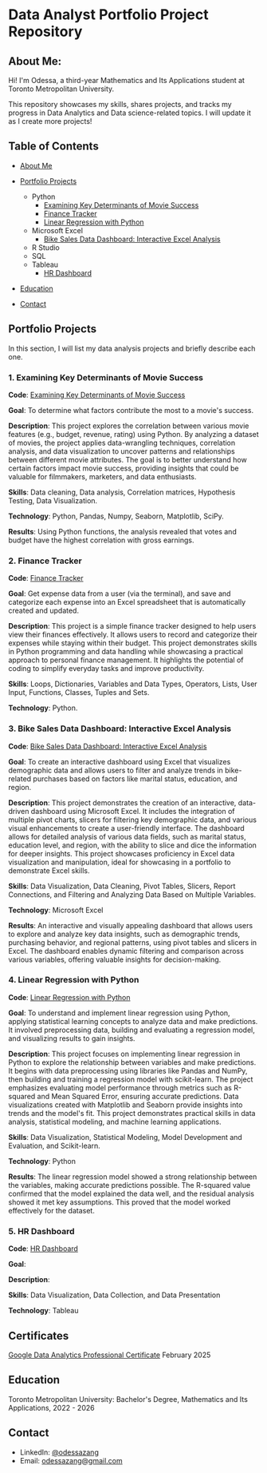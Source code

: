 # Data Analyst Portfolio Project Repository
## About Me:
Hi! I'm Odessa, a third-year Mathematics and Its Applications student at Toronto Metropolitan University.

This repository showcases my skills, shares projects, and tracks my progress in Data Analytics and Data science-related topics. I will update it as I create more projects!

## Table of Contents
- [About Me](https://github.com/OdessaZ/PortfolioProjects/tree/main?tab=readme-ov-file#about-me)

- [Portfolio Projects](https://github.com/OdessaZ/PortfolioProjects?tab=readme-ov-file#portfolio-projects)

  - Python
      - [Examining Key Determinants of Movie Success](https://github.com/OdessaZ/PortfolioProjects?tab=readme-ov-file#examining-key-determinants-of-movie-success)
      - [Finance Tracker](https://github.com/OdessaZ/PortfolioProjects/tree/main#2-finance-tracker)
      - [Linear Regression with Python](https://github.com/OdessaZ/PortfolioProjects#4-linear-regression-with-python)
  - Microsoft Excel
      - [Bike Sales Data Dashboard: Interactive Excel Analysis](https://github.com/OdessaZ/PortfolioProjects#3-bike-sales-data-dashboard-interactive-excel-analysis)
  - R Studio
  - SQL
  - Tableau
      - [HR Dashboard](https://github.com/OdessaZ/PortfolioProjects#5-hr-dashboard)

- [Education](https://github.com/OdessaZ/PortfolioProjects?tab=readme-ov-file#education)

- [Contact](https://github.com/OdessaZ/PortfolioProjects?tab=readme-ov-file#contact)

## Portfolio Projects
In this section, I will list my data analysis projects and briefly describe each one.

### 1. Examining Key Determinants of Movie Success
**Code**: [Examining Key Determinants of Movie Success](https://github.com/OdessaZ/PortfolioProjects/blob/main/Python%20Movie%20Correlation.ipynb)

**Goal**: To determine what factors contribute the most to a movie's success.

**Description**: This project explores the correlation between various movie features (e.g., budget, revenue, rating) using Python. By analyzing a dataset of movies, the project applies data-wrangling techniques, correlation analysis, and data visualization to uncover patterns and relationships between different movie attributes. The goal is to better understand how certain factors impact movie success, providing insights that could be valuable for filmmakers, marketers, and data enthusiasts.

**Skills**: Data cleaning, Data analysis, Correlation matrices, Hypothesis Testing, Data Visualization.

**Technology**: Python, Pandas, Numpy, Seaborn, Matplotlib, SciPy.

**Results**: Using Python functions, the analysis revealed that votes and budget have the highest correlation with gross earnings.

### 2. Finance Tracker
**Code**: [Finance Tracker](https://github.com/OdessaZ/PortfolioProjects/blob/main/Expense_tracker.py)

**Goal**: Get expense data from a user (via the terminal), and save and categorize each expense into an Excel spreadsheet that is automatically created and updated.

**Description**: This project is a simple finance tracker designed to help users view their finances effectively. It allows users to record and categorize their expenses while staying within their budget. This project demonstrates skills in Python programming and data handling while showcasing a practical approach to personal finance management. It highlights the potential of coding to simplify everyday tasks and improve productivity.

**Skills**: Loops, Dictionaries, Variables and Data Types, Operators, Lists, User Input, Functions, Classes, Tuples and Sets.

**Technology**: Python.

### 3. Bike Sales Data Dashboard: Interactive Excel Analysis
**Code**: [Bike Sales Data Dashboard: Interactive Excel Analysis](https://github.com/OdessaZ/PortfolioProjects/blob/main/Excel%20Project.xlsx)

**Goal**: To create an interactive dashboard using Excel that visualizes demographic data and allows users to filter and analyze trends in bike-related purchases based on factors like marital status, education, and region.

**Description**: This project demonstrates the creation of an interactive, data-driven dashboard using Microsoft Excel. It includes the integration of multiple pivot charts, slicers for filtering key demographic data, and various visual enhancements to create a user-friendly interface. The dashboard allows for detailed analysis of various data fields, such as marital status, education level, and region, with the ability to slice and dice the information for deeper insights. This project showcases proficiency in Excel data visualization and manipulation, ideal for showcasing in a portfolio to demonstrate Excel skills.

**Skills**: Data Visualization, Data Cleaning, Pivot Tables, Slicers, Report Connections, and Filtering and Analyzing Data Based on Multiple Variables.

**Technology**: Microsoft Excel

**Results**: An interactive and visually appealing dashboard that allows users to explore and analyze key data insights, such as demographic trends, purchasing behavior, and regional patterns, using pivot tables and slicers in Excel. The dashboard enables dynamic filtering and comparison across various variables, offering valuable insights for decision-making.

### 4. Linear Regression with Python
**Code**: [Linear Regression with Python](https://github.com/OdessaZ/PortfolioProjects/blob/main/Linear%20Regression%20with%20Python.ipynb)

**Goal**: To understand and implement linear regression using Python, applying statistical learning concepts to analyze data and make predictions. It involved preprocessing data, building and evaluating a regression model, and visualizing results to gain insights.

**Description**: This project focuses on implementing linear regression in Python to explore the relationship between variables and make predictions. It begins with data preprocessing using libraries like Pandas and NumPy, then building and training a regression model with scikit-learn. The project emphasizes evaluating model performance through metrics such as R-squared and Mean Squared Error, ensuring accurate predictions. Data visualizations created with Matplotlib and Seaborn provide insights into trends and the model's fit. This project demonstrates practical skills in data analysis, statistical modeling, and machine learning applications.

**Skills**: Data Visualization, Statistical Modeling, Model Development and Evaluation, and Scikit-learn.

**Technology**: Python

**Results**: The linear regression model showed a strong relationship between the variables, making accurate predictions possible. The R-squared value confirmed that the model explained the data well, and the residual analysis showed it met key assumptions. This proved that the model worked effectively for the dataset.

### 5. HR Dashboard
**Code**: [HR Dashboard](https://github.com/OdessaZ/PortfolioProjects/blob/main/HR%20Dashboard%20-%20Tableau%20Project.twbx)

**Goal**:

**Description**:

**Skills**: Data Visualization, Data Collection, and Data Presentation

**Technology**: Tableau


## Certificates
[Google Data Analytics Professional Certificate](https://coursera.org/share/b7690839c5dcd23ff5f7f26a751b28ed) February 2025

## Education
Toronto Metropolitan University: Bachelor's Degree, Mathematics and Its Applications, 2022 - 2026

## Contact
- LinkedIn: [@odessazang](https://www.linkedin.com/in/odessa-zang/)
- Email: [odessazang@gmail.com](mailto:odessazang@gmail.com)
